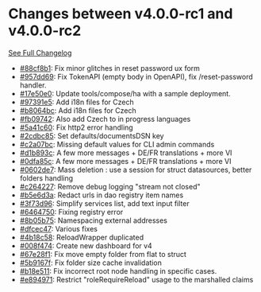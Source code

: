 # Changes between v4.0.0-rc1 and v4.0.0-rc2

[See Full Changelog](https://github.com/pydio/cells/compare/v4.0.0-rc1...v4.0.0-rc2)

- [#88cf8b1](https://github.com/pydio/cells/commit/88cf8b1511ba6278e40bf7bf3549d4f8881f2484): Fix minor glitches in reset password ux form
- [#957dd69](https://github.com/pydio/cells/commit/957dd694427b4f598597318a9df4a824af1c893e): Fix TokenAPI (empty body in OpenAPI), fix /reset-password handler.
- [#17e50e0](https://github.com/pydio/cells/commit/17e50e08a0dd7bce4d33a6208551be367328b15d): Update tools/compose/ha with a sample deployment.
- [#97391e5](https://github.com/pydio/cells/commit/97391e5927a5e8b26510f9b9934a5d19aca41d48): Add i18n files for Czech
- [#b8064bc](https://github.com/pydio/cells/commit/b8064bc146610efc147415cbeda7ed61b32fdac9): Add i18n files for Czech
- [#fb09742](https://github.com/pydio/cells/commit/fb097421e65b9b30c5b6b07a105008310ac9c35a): Also add Czech to in progress languages
- [#5a41c60](https://github.com/pydio/cells/commit/5a41c6068e0c137c6cce7be57641bb8d1dd1e66e): Fix http2 error handling
- [#2cdbc85](https://github.com/pydio/cells/commit/2cdbc857f5bd03c79bb5002308bd25fe460b908d): Set defaults/documentsDSN key
- [#c2a07bc](https://github.com/pydio/cells/commit/c2a07bc7e6f0aab35d716516456f0328b99c185a): Missing default values for CLI admin commands
- [#d1b893c](https://github.com/pydio/cells/commit/d1b893c9451dedcb8a8407371e9ec61c2adcc56e): A few more messages + DE/FR translations + more VI
- [#0dfa85c](https://github.com/pydio/cells/commit/0dfa85c0e3e5f00dc90b11590379f90ba811154d): A few more messages + DE/FR translations + more VI
- [#0602de7](https://github.com/pydio/cells/commit/0602de759c0242d99e544d9df48e0f138ab03a67): Mass deletion : use a session for struct datasources, better folders handling
- [#c264227](https://github.com/pydio/cells/commit/c2642278395ec4fa84ada184372bc0b8379bb1aa): Remove debug logging "stream not closed"
- [#b5e6d3a](https://github.com/pydio/cells/commit/b5e6d3ae336521bbcb45415e73dca7bd9f02a21e): Redact urls in dao registry item names
- [#3f73d96](https://github.com/pydio/cells/commit/3f73d96c59785c7fb9936b44903dfb2b4eaf2852): Simplify services list, add text input filter
- [#6464750](https://github.com/pydio/cells/commit/6464750164552432031974274cc93bb9848065fe): Fixing registry error
- [#8b05b75](https://github.com/pydio/cells/commit/8b05b75f2159766e498673e2acd1e1d148986996): Namespacing external addresses
- [#dfcec47](https://github.com/pydio/cells/commit/dfcec47e62fbbc3da33e1f9eba3bca1bf5592fdd): Various fixes
- [#4b18c58](https://github.com/pydio/cells/commit/4b18c58bdf3da851fb46946ace5bf2bf434fee66): ReloadWrapper duplicated
- [#008f474](https://github.com/pydio/cells/commit/008f47436941ada316d85b196690f301d339fa50): Create new dashboard for v4
- [#67e28f1](https://github.com/pydio/cells/commit/67e28f1afff48561ee352821c1bcbe9d9b8cc750): Fix move empty folder from flat to struct
- [#5b9167f](https://github.com/pydio/cells/commit/5b9167f1f85bd8ea07fa5cbaecee581c90ec7527): Fix folder size cache invalidation
- [#b18e511](https://github.com/pydio/cells/commit/b18e5119824a11aa2ca75e7d1bd84314f9c8d8ce): Fix incorrect root node handling in specific cases.
- [#e894971](https://github.com/pydio/cells/commit/e894971ccca286131778af06c2c8552d7c9d1333): Restrict "roleRequireReload" usage to the marshalled claims
